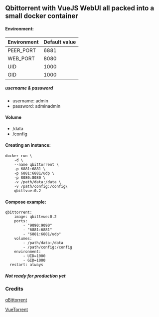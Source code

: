 ## Qbittorrent with VueJS WebUI all packed into a small docker container

#### Environment:

| Environment | Default value |
|-------------|---------------|
| PEER_PORT | 6881            |
| WEB_PORT  | 8080            |
| UID       | 1000            |
| GID       | 1000            |

##### username & password

- username: admin
- password: adminadmin

#### Volume

- /data
- /config
#### Creating an instance:

    docker run \
        -d \
        --name qbittorrent \
        -p 6881:6881 \
        -p 6881:6881/udp \
        -p 8080:8080 \
        -v /path/data:/data \
        -v /path/config:/config\
        qbittvue:0.2

#### Compose example:

    qbittorrent:
        image: qbittvue:0.2
        ports:
            - "9090:9090"
            - "6881:6881"
            - "6881:6881/udp"
        volumes:
            - /path/data:/data
            - /path/config:/config
        environment:
            - UID=1000
            - GID=1000
      restart: always

##### Not ready for production yet

### Credits   


[qBittorrent](https://github.com/qbittorrent/qBittorrent)

[VueTorrent](https://github.com/WDaan/VueTorrent)
